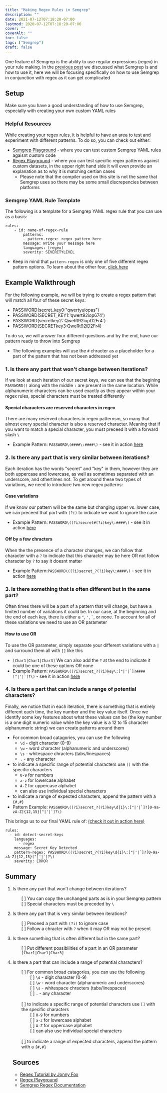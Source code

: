 ```yaml
---
title: "Making Regex Rules in Semgrep"
description: ""
date: 2021-07-12T07:18:20-07:00
lastmod: 2020-07-12T07:18:20-07:00
cover: ""
coverAlt: ""
toc: false
tags: ["Semgrep"]
draft: false
---
```

<style>
	main {
    margin: 90px auto;
    padding: 0 15px;
    max-width: 70%;
	}
</style>

One feature of Semgrep is the ability to use regular expressions (regex) in your rule making. In the [previous post](/posts/semgrep_intro/semgrepnotes/) we discussed what Semgrep is and how to use it, here we will be focusing specifically on how to use Semgrep in conjunction with regex as it can get complicated

## Setup
Make sure you have a good understanding of how to use Semgrep, especially with creating your own custom YAML rules
### Helpful Resources
While creating your regex rules, it is helpful to have an area to test and experiment with different patterns. To do so, you can check out either:
- [Semgrep Playground](https://semgrep.dev/editor) - where you can test custom Semgrep YAML rules agaisnt custom code
- [Regex Playground](https://regex101.com/) - where you can test specific regex patterns against custom datasets, in the upper right hand side it will even provide an explanation as to why it is matching certian cases
    - Please note that the compiler used on this site is not the same that Semgrep uses so there may be some small discrepencies between platforms

### Semgrep YAML Rule Template
The following is a template for a Semgrep YAML regex rule that you can use as a basis:
```
rules:
    - id: name-of-regex-rule
        patterns:
        - pattern-regex: regex_pattern_here
        message: Write your message here
        languages: [regex]
        severity: SEVERITYLEVEL
```
- Keep in mind that `pattern-regex` is only one of five different regex pattern options. To learn about the other four, [click here](/posts/semgrep_intro/semgrepnotes/#regex-patterns)


## Example Walkthrough
For the following example, we will be trying to create a regex pattern that will match all four of these secret keys:
- PASSWORD(secret_key0:"qwertyuiopas")
- PASSWORD(SECRET_KEY1:'qwert92iop674')
- PASSWORD(secretkey2:\`QweRt92iopD2Fr4`)
- PASSWORD(SECRETkey3:QweRt92iD2Fr4)

To do so, we will answer four different questions and by the end, have our pattern ready to throw into Semgrep
- The following examples will use the `#` chracter as a placeholder for a part of the pattern that has not been addressed yet

### 1. Is there any part that won't change between iterations?
If we look at each iteration of our secret keys, we can see that the begining `PASSWORD()` along with the middle `:` are present in the same location. While alphanumeric characters can be used exactly as they appear within your regex rules, special characters must be treated differently
#### Special characters are reserved characters in regex
There are many reserved characters in regex patternsm, so many that almost every special character is also a reserved character. Meaning that if you want to match a special character, you must preceed it with a forward slash `\`
- Example Pattern: `PASSWORD\(####\:####\)` - see it in action [here](https://regex101.com/r/I3kps1/1/)

### 2. Is there any part that is very similar between iterations?
Each iteration has the words "secret" and "key" in them, however they are both uppercase and lowercase, as well as sometimes separated with an underscore, and othertimes not. To get around these two types of variations, we need to introduce two new regex patterns:
#### Case variations
If we know our pattern will be the same but changing upper vs. lower case, we can preceed that part with `(?i)` to indicate we want to ignore the case
- Example Pattern: `PASSWORD\((?i)secret#(?i)key\:####\)` - see it in action [here](https://regex101.com/r/brTBsG/1)
#### Off by a few chracters
When the the presence of a character changes, we can follow that character with a `?` to indicate that this character may be here OR not
follow character by `?` to say it doesnt matter
- Example Pattern:`PASSWORD\((?i)secret_?(?i)key\:####\)` - see it in action [here](https://regex101.com/r/3JVdKV/1)

### 3. Is there something that is often different but in the same part?
Often times there will be a part of a pattern that will change, but have a limited number of variations it could be. In our case, at the beginning and the end of each key, there is either a `"`, `'`, `` ` ``, or none. To account for all of these variations we need to use an OR parameter
#### How to use OR
To use the OR parameter, simply separate your different variations with a `|` and surround them all with `[]` like this
- `[Char1|Char1|Char3]`
We can also add the `?` at the end to indicate it could be one of these options OR none
- Example Pattern: ``PASSWORD\((?i)secret_?(?i)key\:["|'|`]?####["|'|`]?\)`` - see it in action [here](https://regex101.com/r/jSO4Xq/1)

### 4. Is there a part that can include a range of potential characters?
Finally, we notice that in each iteration, there is something that is entirely different each time, the key number and the key value itself. Once we identify some key features about what these values can be (the key number is a one digit numeric value while the key value is a 12 to 15 character alphanumeric string) we can create patterns around them
- For common broad catagories, you can use the following
    - `\d` - digit character (0-9)
    - `\w` - word character (alphanumeric and underscores)
    - `\s` - whitespace chracters (tabs/linespaces)
    - `.` - any character
- to indicate a specific range of potential characters use `[]` with the specific characters
    - `0-9` for numbers
    - `a-z` for lowercase alphabet
    - `A-Z` for uppercase alphabet
    - can also use individual special characters
- to indicate a range of expected characters, append the pattern with a `{#,#}`
- Pattern Example: ``PASSWORD\((?i)secret_?(?i)key\d{1}\:["|'|`]?[0-9a-zA-Z]{12,15}["|'|`]?\)``

This brings us to our final YAML rule of: [(check it out in action here)](https://semgrep.dev/s/s0merset7:regex_pattern_matching)
```
rules:
  - id: detect-secret-keys
    languages:
      - regex
    message: Secret Key Detected
    pattern-regex: PASSWORD\((?i)secret_?(?i)key\d{1}\:["|'|`]?[0-9a-zA-Z]{12,15}["|'|`]?\)
    severity: ERROR
```

## Summary

1. Is there any part that won't change between iterations?
    <br><div style="padding-left: 2em;">[ ] You can copy the unchanged parts as is in your Semgrep pattern
    <br>[ ] Special characters must be preceded by `\` </div>

2. Is there any part that is very similar between iterations?
    <br><div style="padding-left: 2em;">[ ] Preceed a part with `(?i)` to ignore case
    <br>[ ] Follow a chracter with `?` when it may OR may not be present </div>
3. Is there something that is often different but in the same part?
    <br><div style="padding-left: 2em;">[ ] Put different possibilities of a part in an OR parameter `[Char1|Char1|Char3]` </div>
4. Is there a part that can include a range of potential characters?
    <br><div style="padding-left: 2em;">[ ] For common broad catagories, you can use the following
        <br><div style="padding-left: 2em;">[ ] `\d` - digit character (0-9)
        <br>[ ] `\w` - word character (alphanumeric and underscores)
        <br>[ ] `\s` - whitespace chracters (tabs/linespaces)
        <br>[ ] `.` - any character</div>
    <br>[ ] to indicate a specific range of potential characters use `[]` with the specific characters
        <br><div style="padding-left: 2em;">[ ] `0-9` for numbers
        <br>[ ] `a-z` for lowercase alphabet
        <br>[ ] `A-Z` for uppercase alphabet
        <br>[ ] can also use individual special characters</div>
    <br>[ ] to indicate a range of expected characters, append the pattern with a `{#,#}`</div>

    ## Sources
    - [Regex Tutorial by Jonny Fox](https://medium.com/factory-mind/regex-tutorial-a-simple-cheatsheet-by-examples-649dc1c3f285)
    - [Regex Playground](https://regex101.com/)
    - [Semgrep Regex Documentation](https://semgrep.dev/docs/writing-rules/rule-syntax/#pattern-regex)